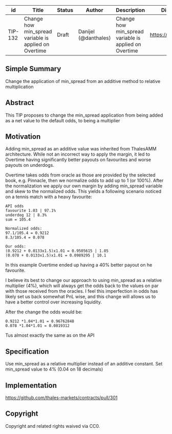 | id | Title | Status | Author | Description | Discussions to | Created |
| ----------- | ----------- | ----------- | ----------- | ----------- | ----------- | ----------- |
| TIP-132 | Change how min_spread variable is applied on Overtime| Draft | Danijel (@danthales)| Change how min_spread variable is applied on Overtime| https://discord.gg/thales | 2023-03-06


## Simple Summary

Change the application of min_spread from an additive method to relative multiplication

## Abstract

This TIP proposes to change the min_spread application from being added as a net value to the default odds, to being a multiplier
  
## Motivation
 
Adding min_spread as an additive value was inherited from ThalesAMM architecture. While not an incorrect way to apply the margin, it led to Overtime having significantly better payouts on favourites and worse payouts on underdogs.  

Overtime takes odds from oracle as those are provided by the selected book, e.g. Pinnacle, then we normalize odds to add up to 1 (or 100%). After the normalization we apply our own margin by adding min_spread variable and skew to the normalized odds. This yields a following scenario noticed on a tennis match with a heavy favourite:  

```
API odds
favourite 1.03 | 97.1%
underdog 12 | 8.3%
sum = 105.4

Normalized odds:
97.1/105.4 = 0.9212
8.3/105.4 = 0.078

Our odds:
(0.9212 + 0.0133x1.5)x1.01 = 0.9505615 | 1.05
(0.078 + 0.0133x1.5)x1.01 = 0.0989295 | 10.1
``` 

In this example Overtime ended up having a 40% better payout on he favourite.  

I believe its best to change our approach to using min_spread as a relative multiplier (4%), which will always get the odds back to the values on par with those received from the oracles.  I feel this imperfection in odds has likely set us back somewhat PnL wise, and this change will allows us to have a better control over increasing liquidity.    

After the change the odds would be:
```
0.9212 *1.04*1.01 = 0.96762848
0.078 *1.04*1.01 = 0.0819312
```
Tus almost exactly the same as on the API

## Specification 

Use min_spread as a relative multiplier instead of an additive constant. 
Set min_spread value to 4% (0.04 on 18 decimals)

## Implementation

https://github.com/thales-markets/contracts/pull/301

## Copyright
 
Copyright and related rights waived via CC0.
